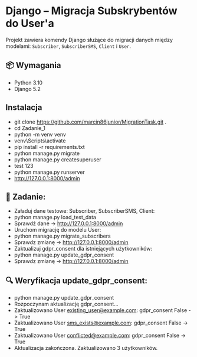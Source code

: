 # Django – Migracja Subskrybentów do User'a

Projekt zawiera komendy Django służące do migracji danych między modelami:
`Subscriber`, `SubscriberSMS`, `Client` i `User`.

## 📦 Wymagania

- Python 3.10
- Django 5.2

## Instalacja

- git clone https://github.com/marcin86junior/MigrationTask.git .
- cd Zadanie_1
- python -m venv venv
- venv\Scripts\activate
- pip install -r requirements.txt
- python manage.py migrate
- python manage.py createsuperuser
- test 123
- python manage.py runserver
- http://127.0.0.1:8000/admin


## 🚀 Zadanie:
- Załaduj dane testowe: Subscriber, SubscriberSMS, Client:  
- python manage.py load_test_data
- Sprawdź dane -> http://127.0.0.1:8000/admin
- Uruchom migrację do modelu User:  
- python manage.py migrate_subscribers
- Sprawdz zmianę -> http://127.0.0.1:8000/admin
- Zaktualizuj gdpr_consent dla istniejących użytkowników: 
- python manage.py update_gdpr_consent
- Sprawdz zmianę -> http://127.0.0.1:8000/admin


## 🔍 Weryfikacja update_gdpr_consent:

- python manage.py update_gdpr_consent
- Rozpoczynam aktualizację gdpr_consent...
- Zaktualizowano User existing_user@example.com: gdpr_consent False -> True
- Zaktualizowano User sms_exists@example.com: gdpr_consent False -> True
- Zaktualizowano User conflicted@example.com: gdpr_consent False -> True
- Aktualizacja zakończona. Zaktualizowano 3 użytkowników.

